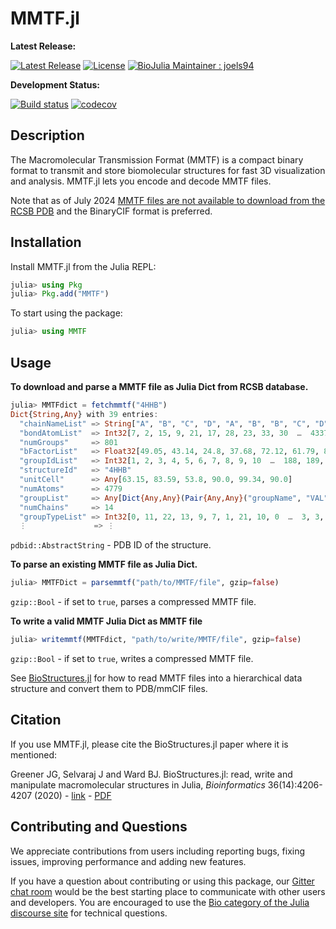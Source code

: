 # MMTF.jl

**Latest Release:**

[![Latest Release](https://img.shields.io/github/release/BioJulia/MMTF.jl.svg)](https://github.com/BioJulia/MMTF.jl/releases/latest)
[![License](https://img.shields.io/badge/license-MIT-green.svg)](https://github.com/BioJulia/MMTF.jl/blob/master/LICENSE)
[![BioJulia Maintainer : joels94](https://img.shields.io/badge/BioJulia%20Maintainer-joels94-orange.svg)](https://github.com/joels94)

**Development Status:**

[![Build status](https://github.com/BioJulia/MMTF.jl/workflows/CI/badge.svg)](https://github.com/BioJulia/MMTF.jl/actions)
[![codecov](https://codecov.io/gh/BioJulia/MMTF.jl/branch/master/graph/badge.svg)](https://codecov.io/gh/BioJulia/MMTF.jl)

## Description
The Macromolecular Transmission Format (MMTF) is a compact binary format to transmit and store biomolecular structures for fast 3D visualization and analysis.
MMTF.jl lets you encode and decode MMTF files.

Note that as of July 2024 [MMTF files are not available to download from the RCSB PDB](https://www.rcsb.org/news/65a1af31c76ca3abcc925d0c) and the BinaryCIF format is preferred.

## Installation
Install MMTF.jl from the Julia REPL:

```julia
julia> using Pkg
julia> Pkg.add("MMTF")
```

To start using the package:
```julia
julia> using MMTF
```

## Usage
**To download and parse a MMTF file as Julia Dict from RCSB database.**
```julia
julia> MMTFdict = fetchmmtf("4HHB")
Dict{String,Any} with 39 entries:
  "chainNameList" => String["A", "B", "C", "D", "A", "B", "B", "C", "D", "D", "A", "B", "C", "D"]
  "bondAtomList"  => Int32[7, 2, 15, 9, 21, 17, 28, 23, 33, 30  …  4337, 4331, 4342, 4339, 4352, 4344, 4361, 4354, 4373, 4363]
  "numGroups"     => 801
  "bFactorList"   => Float32[49.05, 43.14, 24.8, 37.68, 72.12, 61.79, 80.12, 26.44, 26.32, 32.96  …  43.37, 43.46, 41.77, 43.68, 45.36, 41.53, 36.25, …
  "groupIdList"   => Int32[1, 2, 3, 4, 5, 6, 7, 8, 9, 10  …  188, 189, 190, 191, 192, 193, 194, 195, 196, 197]
  "structureId"   => "4HHB"
  "unitCell"      => Any[63.15, 83.59, 53.8, 90.0, 99.34, 90.0]
  "numAtoms"      => 4779
  "groupList"     => Any[Dict{Any,Any}(Pair{Any,Any}("groupName", "VAL"),Pair{Any,Any}("bondAtomList", Any[1, 0, 2, 1, 3, 2, 4, 1, 5, 4, 6, 4]),Pair{A…
  "numChains"     => 14
  "groupTypeList" => Int32[0, 11, 22, 13, 9, 7, 1, 21, 10, 0  …  3, 3, 3, 3, 3, 3, 3, 3, 3, 3]
  ⋮               => ⋮
```
`pdbid::AbstractString` - PDB ID of the structure.

**To parse an existing MMTF file as Julia Dict.**
```julia
julia> MMTFDict = parsemmtf("path/to/MMTF/file", gzip=false)
```
`gzip::Bool` - if set to `true`, parses a compressed MMTF file.

**To write a valid MMTF Julia Dict as MMTF file**
```julia
julia> writemmtf(MMTFdict, "path/to/write/MMTF/file", gzip=false)
```
`gzip::Bool` - if set to `true`, writes a compressed MMTF file.

See [BioStructures.jl](https://github.com/BioJulia/BioStructures.jl) for how to read MMTF files into a hierarchical data structure and convert them to PDB/mmCIF files.

## Citation

If you use MMTF.jl, please cite the BioStructures.jl paper where it is mentioned:

Greener JG, Selvaraj J and Ward BJ. BioStructures.jl: read, write and manipulate macromolecular structures in Julia, *Bioinformatics* 36(14):4206-4207 (2020) - [link](https://academic.oup.com/bioinformatics/advance-article/doi/10.1093/bioinformatics/btaa502/5837108?guestAccessKey=aec90643-1d43-4521-9883-4a4a669187da) - [PDF](https://github.com/BioJulia/BioStructures.jl/blob/master/paper.pdf)

## Contributing and Questions

We appreciate contributions from users including reporting bugs, fixing issues,
improving performance and adding new features.

If you have a question about
contributing or using this package, our [Gitter chat room](https://gitter.im/BioJulia/General) would be
the best starting place to communicate with other users and developers.
You are encouraged to use the [Bio category of the Julia discourse
site](https://discourse.julialang.org/c/domain/bio) for technical questions.
